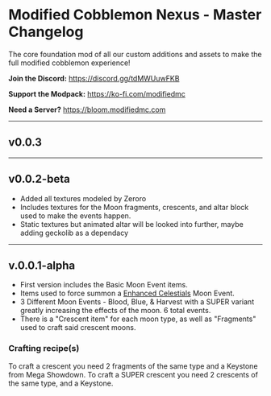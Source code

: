 # Modified Cobblemon Nexus - Master Changelog
The core foundation mod of all our custom additions and assets to make the full modified cobblemon experience!

**Join the Discord:**
https://discord.gg/tdMWUuwFKB

**Support the Modpack:**
https://ko-fi.com/modifiedmc

**Need a Server?**
https://bloom.modifiedmc.com

---
## v0.0.3

---

## v0.0.2-beta

- Added all textures modeled by Zeroro
- Includes textures for the Moon fragments, crescents, and altar block used to make the events happen.
- Static textures but animated altar will be looked into further, maybe adding geckolib as a dependacy


---

## v.0.0.1-alpha

- First version includes the Basic Moon Event items.
- Items used to force summon a [Enhanced Celestials](https://www.curseforge.com/minecraft/mc-mods/enhanced-celestials) Moon Event.
- 3 Different Moon Events - Blood, Blue, & Harvest with a SUPER variant greatly increasing the effects of the moon. 6 total events.
- There is a "Crescent item" for each moon type, as well as "Fragments" used to craft said crescent moons.

### **Crafting recipe(s)**
To craft a crescent you need 2 fragments of the same type and a Keystone from Mega Showdown.
To craft a SUPER crescent you need 2 crescents of the same type, and a Keystone.
